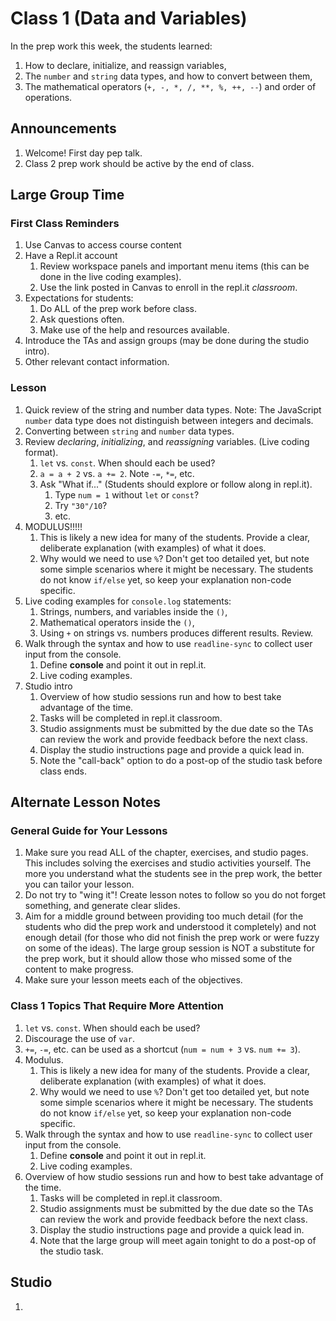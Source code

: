 # Class 1 (Data and Variables)
In the prep work this week, the students learned:
1. How to declare, initialize, and reassign variables,
1. The ``number`` and ``string`` data types, and how to convert between them,
1. The mathematical operators (``+, -, *, /, **, %, ++, --``) and order of operations.

## Announcements
1. Welcome! First day pep talk.
1. Class 2 prep work should be active by the end of class.

## Large Group Time
### First Class Reminders
1. Use Canvas to access course content
1. Have a Repl.it account
   1. Review workspace panels and important menu items (this can be done in the live coding examples).
   1. Use the link posted in Canvas to enroll in the repl.it _classroom_.
1. Expectations for students:
   1. Do ALL of the prep work before class.
   1. Ask questions often.
   1. Make use of the help and resources available.
1. Introduce the TAs and assign groups (may be done during the studio intro).
1. Other relevant contact information.

### Lesson
1. Quick review of the string and number data types.  Note: The JavaScript ``number`` data type does not distinguish between integers and decimals.
1. Converting between ``string`` and ``number`` data types.
1. Review *declaring*, *initializing*, and *reassigning* variables. (Live coding format).
   1. ``let`` vs. ``const``. When should each be used?
   1. ``a = a + 2`` vs. ``a += 2``. Note ``-=``, ``*=``, etc.
   1. Ask "What if..." (Students should explore or follow along in repl.it).
      1. Type ``num = 1`` without ``let`` or ``const``?
      1. Try ``"30"/10``?
      1. etc.
1. MODULUS!!!!!
   1. This is likely a new idea for many of the students. Provide a clear, deliberate explanation (with examples) of what it does.
   1. Why would we need to use ``%``? Don't get too detailed yet, but note some simple scenarios where it might be necessary. The students do not know ``if/else`` yet, so keep your explanation non-code specific.
1. Live coding examples for ``console.log`` statements:
   1. Strings, numbers, and variables inside the ``()``,
   1. Mathematical operators inside the ``()``,
   1. Using ``+`` on strings vs. numbers produces different results. Review.
1. Walk through the syntax and how to use ``readline-sync`` to collect user input from the console.
   1. Define **console** and point it out in repl.it.
   1. Live coding examples.
1. Studio intro
   1. Overview of how studio sessions run and how to best take advantage of the time.
   1. Tasks will be completed in repl.it classroom.
   1. Studio assignments must be submitted by the due date so the TAs can review the work and provide feedback before the next class.
   1. Display the studio instructions page and provide a quick lead in.
   1. Note the "call-back" option to do a post-op of the studio task before class ends.

## Alternate Lesson Notes
### General Guide for Your Lessons
1. Make sure you read ALL of the chapter, exercises, and studio pages. This includes solving the exercises and studio activities yourself. The more you understand what the students see in the prep work, the better you can tailor your lesson.
1. Do not try to "wing it"! Create lesson notes to follow so you do not forget something, and generate clear slides.
1. Aim for a middle ground between providing too much detail (for the students who did the prep work and understood it completely) and not enough detail (for those who did not finish the prep work or were fuzzy on some of the ideas). The large group session is NOT a substitute for the prep work, but it should allow those who missed some of the content to make progress.
1. Make sure your lesson meets each of the objectives.

### Class 1 Topics That Require More Attention
1. ``let`` vs. ``const``. When should each be used?
1. Discourage the use of ``var``.
1. ``+=``, ``-=``, etc. can be used as a shortcut (``num = num + 3`` vs. ``num += 3``).
1. Modulus.
   1. This is likely a new idea for many of the students. Provide a clear, deliberate explanation (with examples) of what it does.
   1. Why would we need to use ``%``? Don't get too detailed yet, but note some simple scenarios where it might be necessary. The students do not know ``if/else`` yet, so keep your explanation non-code specific.
1. Walk through the syntax and how to use ``readline-sync`` to collect user input from the console.
   1. Define **console** and point it out in repl.it.
   1. Live coding examples.
1. Overview of how studio sessions run and how to best take advantage of the time.
   1. Tasks will be completed in repl.it classroom.
   1. Studio assignments must be submitted by the due date so the TAs can review the work and provide feedback before the next class.
   1. Display the studio instructions page and provide a quick lead in.
   1. Note that the large group will meet again tonight to do a post-op of the studio task.

## Studio
1. 